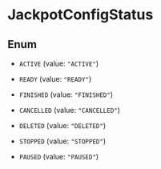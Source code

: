 # JackpotConfigStatus

## Enum


* `ACTIVE` (value: `"ACTIVE"`)

* `READY` (value: `"READY"`)

* `FINISHED` (value: `"FINISHED"`)

* `CANCELLED` (value: `"CANCELLED"`)

* `DELETED` (value: `"DELETED"`)

* `STOPPED` (value: `"STOPPED"`)

* `PAUSED` (value: `"PAUSED"`)



